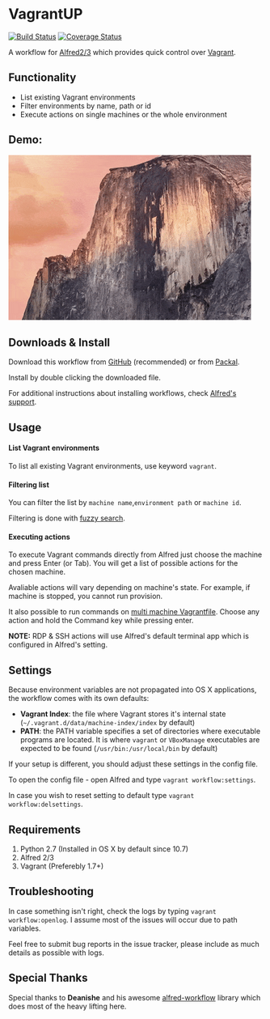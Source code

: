 # VagrantUP
[![Build Status](https://travis-ci.org/m1keil/alfred-vagrant-workflow.svg?branch=master)](https://travis-ci.org/m1keil/alfred-vagrant-workflow) [![Coverage Status](https://coveralls.io/repos/m1keil/alfred-vagrant-workflow/badge.svg)](https://coveralls.io/r/m1keil/alfred-vagrant-workflow)

A workflow for [Alfred2/3](http://www.alfredapp.com) which provides quick control over [Vagrant](vagrantup.com).

## Functionality
* List existing Vagrant environments
* Filter environments by name, path or id
* Execute actions on single machines or the whole environment

## Demo:
![Screenshot](screenshots/demo.gif?raw=true "Vagrant global-status")

## Downloads & Install
Download this workflow from [GitHub](https://github.com/m1keil/alfred-vagrant-workflow/releases) (recommended) or from [Packal](http://www.packal.org/workflow/vagrantup).

Install by double clicking the downloaded file. 

For additional instructions about installing workflows, check [Alfred's support](http://support.alfredapp.com/workflows:installing).

## Usage
#### List Vagrant environments
To list all existing Vagrant environments, use keyword `vagrant`.

#### Filtering list
You can filter the list by `machine name`,`environment path` or `machine id`.

Filtering is done with [fuzzy search](http://en.wikipedia.org/wiki/Approximate_string_matching).

#### Executing actions
To execute Vagrant commands directly from Alfred just choose the machine and press Enter (or Tab). You will get a list of possible actions for the chosen machine.

Avaliable actions will vary depending on machine's state. For example, if machine is stopped, you cannot run provision.

It also possible to run commands on [multi machine Vagrantfile](https://docs.vagrantup.com/v2/multi-machine/index.html). Choose any action and hold the Command key while pressing enter.

**NOTE:** RDP & SSH actions will use Alfred's default terminal app which is configured in Alfred's setting.

## Settings
Because environment variables are not propagated into OS X applications, the workflow comes with its own defaults:

- **Vagrant Index**: the file where Vagrant stores it's internal state (`~/.vagrant.d/data/machine-index/index` by default)
- **PATH**: the PATH variable specifies a set of directories where executable programs are located. It is where `vagrant` or `VBoxManage` executables are expected to be found (`/usr/bin:/usr/local/bin` by default)

If your setup is different, you should adjust these settings in the config file.

To open the config file - open Alfred and type `vagrant workflow:settings`.

In case you wish to reset setting to default type `vagrant workflow:delsettings`.

## Requirements
1. Python 2.7 (Installed in OS X by default since 10.7)
2. Alfred 2/3
3. Vagrant (Preferebly 1.7+)

## Troubleshooting
In case something isn't right, check the logs by typing `vagrant workflow:openlog`.
I assume most of the issues will occur due to path variables.

Feel free to submit bug reports in the issue tracker, please include as much details as possible with logs.

## Special Thanks
Special thanks to **Deanishe** and his awesome [alfred-workflow](http://www.deanishe.net/alfred-workflow/index.html) library which does most of the heavy lifting here.
